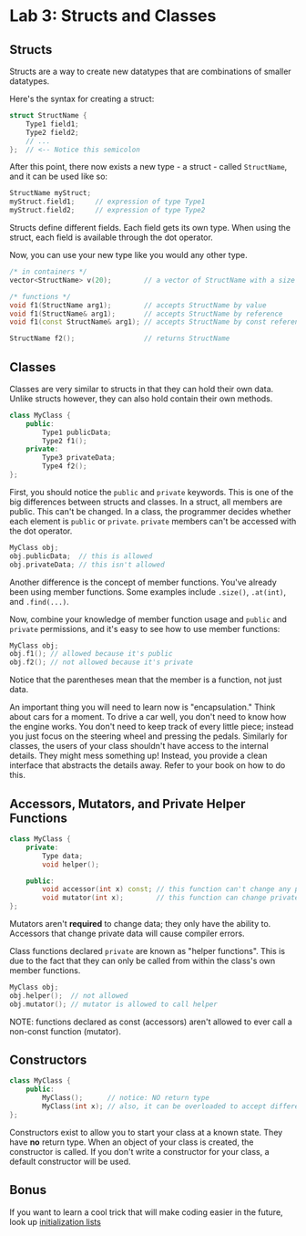 Lab 3: Structs and Classes
===================================
Structs
-------

Structs are a way to create new datatypes that are combinations of smaller datatypes.

Here's the syntax for creating a struct:

```c++
struct StructName {
    Type1 field1;
    Type2 field2;
    // ...
};  // <-- Notice this semicolon
```

After this point, there now exists a new type - a struct - called ``StructName``, and it can be used like so:

```c++
StructName myStruct;
myStruct.field1;     // expression of type Type1
myStruct.field2;     // expression of type Type2
```

Structs define different fields.
Each field gets its own type.
When using the struct, each field is available through the dot operator.

Now, you can use your new type like you would any other type.

```c++
/* in containers */
vector<StructName> v(20);        // a vector of StructName with a size of 20

/* functions */
void f1(StructName arg1);        // accepts StructName by value
void f1(StructName& arg1);       // accepts StructName by reference
void f1(const StructName& arg1); // accepts StructName by const reference

StructName f2();                 // returns StructName
```

Classes
-------

Classes are very similar to structs in that they can hold their own data.
Unlike structs however, they can also hold contain their own methods.


```c++
class MyClass {
    public:
        Type1 publicData;
        Type2 f1();
    private:
        Type3 privateData;
        Type4 f2();
};
```

First, you should notice the ``public`` and ``private`` keywords.
This is one of the big differences between structs and classes.
In a struct, all members are public.
This can't be changed.
In a class, the programmer decides whether each element is ``public`` or ``private``.
``private`` members can't be accessed with the dot operator.

```c++
MyClass obj;
obj.publicData;  // this is allowed
obj.privateData; // this isn't allowed
```

Another difference is the concept of member functions.
You've already been using member functions.
Some examples include ``.size()``, ``.at(int)``, and ``.find(...)``.

Now, combine your knowledge of member function usage and ``public`` and ``private`` permissions, and it's easy to see how to use member functions:

```c++
MyClass obj;
obj.f1(); // allowed because it's public
obj.f2(); // not allowed because it's private
```

Notice that the parentheses mean that the member is a function, not just data.

An important thing you will need to learn now is "encapsulation."
Think about cars for a moment.
To drive a car well, you don't need to know how the engine works.
You don't need to keep track of every little piece;
instead you just focus on the steering wheel and pressing the pedals.
Similarly for classes, the users of your class shouldn't have access to the internal details.
They might mess something up!
Instead, you provide a clean interface that abstracts the details away.
Refer to your book on how to do this.


Accessors, Mutators, and Private Helper Functions
-------------------------------------------------
```c++
class MyClass {
    private:
        Type data;
        void helper();

    public:
        void accessor(int x) const; // this function can't change any private data
        void mutator(int x);        // this function can change private data
};
```

Mutators aren't **required** to change data;
they only have the ability to.
Accessors that change private data will cause compiler errors.

Class functions declared ``private`` are known as "helper functions".
This is due to the fact that they can only be called from within the class's own member functions.

```c++
MyClass obj;
obj.helper();  // not allowed
obj.mutator(); // mutator is allowed to call helper
```

NOTE: functions declared as const (accessors) aren't allowed to ever call a non-const function (mutator).

Constructors
------------
```c++
class MyClass {
    public:
        MyClass();      // notice: NO return type
        MyClass(int x); // also, it can be overloaded to accept different parameters
};
```

Constructors exist to allow you to start your class at a known state.
They have **no** return type.
When an object of your class is created, the constructor is called.
If you don't write a constructor for your class, a default constructor will be used.

Bonus
-----
If you want to learn a cool trick that will make coding easier in the future, look up [initialization lists](http://lmgtfy.com/?q=c%2B%2B+initialization+lists)


